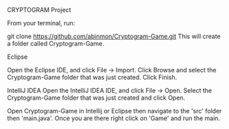 CRYPTOGRAM Project

From your terminal, run:

git clone https://github.com/abinmon/Cryptogram-Game.git This will create a folder called Cryptogram-Game.

Eclipse

Open the Eclipse IDE, and click File -> Import. Click Browse and select the Cryptogram-Game folder that was just created. Click Finish.

IntelliJ IDEA Open the IntelliJ IDEA IDE, and click File -> Open. Select the Cryptogram-Game folder that was just created and click Open.

Open Cryptogram-Game in Intellij or Eclipse then navigate to the 'src' folder then 'main.java'. Once you are there right click on 'Game' and run the main.
